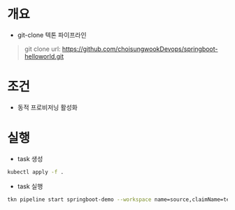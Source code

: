 # 개요
* git-clone 텍톤 파이프라인
> git clone url: https://github.com/choisungwookDevops/springboot-helloworld.git

# 조건
* 동적 프로비저닝 활성화

# 실행
* task 생성
```sh
kubectl apply -f .
```

* task 실행
```sh
tkn pipeline start springboot-demo --workspace name=source,claimName=tekton-tutorial-sources
```